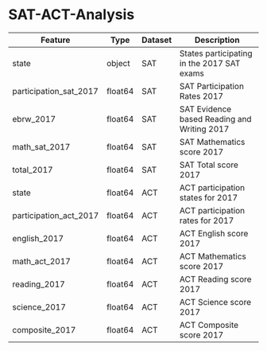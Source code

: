 # SAT-ACT-Analysis

|Feature|Type|Dataset|Description|
|---|---|---|---|
|state				    |object	    |SAT|States participating in the 2017 SAT exams| 
|participation_sat_2017	|float64	|SAT|SAT Participation Rates 2017
|ebrw_2017			    |float64	|SAT|SAT Evidence based Reading and Writing 2017
|math_sat_2017		    |float64	|SAT|SAT Mathematics score 2017
|total_2017			    |float64	|SAT|SAT Total score 2017
|state				    |float64	|ACT|ACT participation states for 2017
|participation_act_2017	|float64	|ACT|ACT participation rates for 2017
|english_2017			|float64	|ACT|ACT English score 2017
|math_act_2017		    |float64	|ACT|ACT Mathematics score 2017
|reading_2017			|float64	|ACT|ACT Reading score 2017
|science_2017			|float64    |ACT|ACT Science score 2017
|composite_2017         |float64	|ACT|ACT Composite score 2017	|